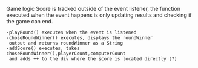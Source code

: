 Game logic
    Score is tracked outside of the event listener, 
    the function executed when the event happens is 
    only updating results and checking if the game can end.

    -playRound() executes when the event is listened
    -choseRoundWinner() executes, displays the roundWinner
     output and returns roundWinner as a String
    -addScore() executes, takes choseRoundWinner(),playerCount,computerCount
     and adds ++ to the div where the score is located directly (?)

